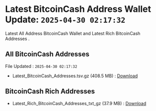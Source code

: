 # Latest BitcoinCash Address Wallet Update: `2025-04-30 02:17:32`

Latest All Address BitcoinCash Wallet and Latest Rich BitcoinCash Addresses .

## All BitcoinCash Addresses

File Updated : `2025-04-30 02:17:32`

- Latest_BitcoinCash_Addresses.tsv.gz (408.5 MB) : [Download](https://github.com/Pymmdrza/Rich-Address-Wallet/releases/tag/BitcoinCash)

## BitcoinCash Rich Addresses

- Latest_Rich_BitcoinCash_Addresses_txt_gz (37.9 MB) : [Download](https://github.com/Pymmdrza/Rich-Address-Wallet/releases/tag/BitcoinCash)
